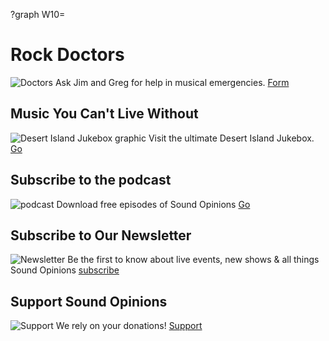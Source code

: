 ?graph W10=

# Rock Doctors
![Doctors](http://static.soundopinions.org/images/2014/surgery-tools.jpg)
Ask Jim and Greg for help in musical emergencies. [Form](https://soundopinions.org/do/rock-doctors/)
## Music You Can't Live Without 
![Desert Island Jukebox graphic](http://static.soundopinions.org/images/2013/jukebox.jpg)
Visit the ultimate Desert Island Jukebox. 
[Go](/section/DIJ)

## Subscribe to the podcast
![podcast](http://static.soundopinions.org/images/podcastlanding.jpg)
Download free episodes of Sound Opinions
[Go](/listen)

## Subscribe to Our Newsletter
![Newsletter](http://static.soundopinions.org/images/2014/letter.jpg)
Be the first to know about live events, new shows & all things Sound Opinions
[subscribe](http://www.soundopinions.org/subscribe)

## Support Sound Opinions
![Support](//static.soundopinions.org/images/2013/Support.jpg)
We rely on your donations!
[Support](http://soundopinions.org/support)